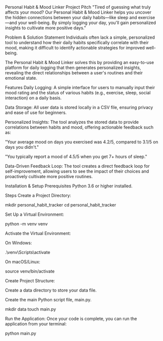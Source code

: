 Personal Habit & Mood Linker
Project Pitch
"Tired of guessing what truly affects your mood? Our Personal Habit & Mood Linker helps you uncover the hidden connections between your daily habits—like sleep and exercise—and your well-being. By simply logging your day, you'll gain personalized insights to cultivate more positive days."

Problem & Solution Statement
Individuals often lack a simple, personalized tool to understand how their daily habits specifically correlate with their mood, making it difficult to identify actionable strategies for improved well-being.

The Personal Habit & Mood Linker solves this by providing an easy-to-use platform for daily logging that then generates personalized insights, revealing the direct relationships between a user's routines and their emotional state.

Features
Daily Logging: A simple interface for users to manually input their mood rating and the status of various habits (e.g., exercise, sleep, social interaction) on a daily basis.

Data Storage: All user data is stored locally in a CSV file, ensuring privacy and ease of use for beginners.

Personalized Insights: The tool analyzes the stored data to provide correlations between habits and mood, offering actionable feedback such as:

"Your average mood on days you exercised was 4.2/5, compared to 3.1/5 on days you didn't."

"You typically report a mood of 4.5/5 when you get 7+ hours of sleep."

Data-Driven Feedback Loop: The tool creates a direct feedback loop for self-improvement, allowing users to see the impact of their choices and proactively cultivate more positive routines.

Installation & Setup
Prerequisites
Python 3.6 or higher installed.

Steps
Create a Project Directory:

mkdir personal_habit_tracker
cd personal_habit_tracker

Set Up a Virtual Environment:

python -m venv venv

Activate the Virtual Environment:

On Windows:

.\venv\Scripts\activate

On macOS/Linux:

source venv/bin/activate

Create Project Structure:

Create a data directory to store your data file.

Create the main Python script file, main.py.

mkdir data
touch main.py

Run the Application:
Once your code is complete, you can run the application from your terminal:

python main.py
